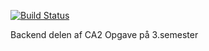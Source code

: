 [![Build Status](https://travis-ci.com/dofinator/CA2.svg?branch=master)](https://travis-ci.com/dofinator/CA2)

Backend delen af CA2 Opgave på 3.semester
